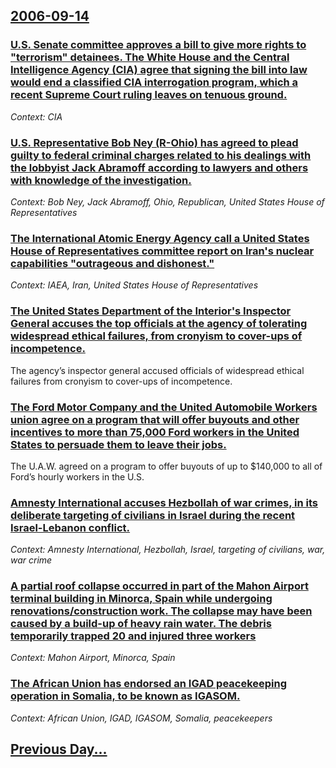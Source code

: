 ## [2006-09-14](/news/2006/09/14/index.md)

### [ U.S. Senate committee approves a bill to give more rights to "terrorism" detainees. The White House and the Central Intelligence Agency (CIA) agree that signing the bill into law would end a classified CIA interrogation program, which a recent Supreme Court ruling leaves on tenuous ground. ](/news/2006/09/14/u-s-senate-committee-approves-a-bill-to-give-more-rights-to-terrorism-detainees-the-white-house-and-the-central-intelligence-agency-ci.md)
_Context: CIA_

### [ U.S. Representative Bob Ney (R-Ohio) has agreed to plead guilty to federal criminal charges related to his dealings with the lobbyist Jack Abramoff according to lawyers and others with knowledge of the investigation. ](/news/2006/09/14/u-s-representative-bob-ney-r-ohio-has-agreed-to-plead-guilty-to-federal-criminal-charges-related-to-his-dealings-with-the-lobbyist-jack.md)
_Context: Bob Ney, Jack Abramoff, Ohio, Republican, United States House of Representatives_

### [ The International Atomic Energy Agency call a United States House of Representatives committee report on Iran's nuclear capabilities "outrageous and dishonest." ](/news/2006/09/14/the-international-atomic-energy-agency-call-a-united-states-house-of-representatives-committee-report-on-iran-s-nuclear-capabilities-outra.md)
_Context: IAEA, Iran, United States House of Representatives_

### [ The United States Department of the Interior's Inspector General accuses the top officials at the agency of tolerating widespread ethical failures, from cronyism to cover-ups of incompetence. ](/news/2006/09/14/the-united-states-department-of-the-interioras-inspector-general-accuses-the-top-officials-at-the-agency-of-tolerating-widespread-ethical.md)
The agency’s inspector general accused officials of widespread ethical failures from cronyism to cover-ups of incompetence. 

### [ The Ford Motor Company and the United Automobile Workers union agree on a program that will offer buyouts and other incentives to more than 75,000 Ford workers in the United States to persuade them to leave their jobs. ](/news/2006/09/14/the-ford-motor-company-and-the-united-automobile-workers-union-agree-on-a-program-that-will-offer-buyouts-and-other-incentives-to-more-than.md)
The U.A.W. agreed on a program to offer buyouts of up to $140,000 to all of Ford’s hourly workers in the U.S.

### [ Amnesty International accuses Hezbollah of war crimes, in its deliberate targeting of civilians in Israel during the recent Israel-Lebanon conflict. ](/news/2006/09/14/amnesty-international-accuses-hezbollah-of-war-crimes-in-its-deliberate-targeting-of-civilians-in-israel-during-the-recent-israel-lebanon.md)
_Context: Amnesty International, Hezbollah, Israel, targeting of civilians, war, war crime_

### [ A partial roof collapse occurred in part of the Mahon Airport terminal building in Minorca, Spain while undergoing renovations/construction work. The collapse may have been caused by a build-up of heavy rain water. The debris temporarily trapped 20 and injured three workers ](/news/2006/09/14/a-partial-roof-collapse-occurred-in-part-of-the-mahon-airport-terminal-building-in-minorca-spain-while-undergoing-renovations-construction.md)
_Context: Mahon Airport, Minorca, Spain_

### [ The African Union has endorsed an IGAD peacekeeping operation in Somalia, to be known as IGASOM. ](/news/2006/09/14/the-african-union-has-endorsed-an-igad-peacekeeping-operation-in-somalia-to-be-known-as-igasom.md)
_Context: African Union, IGAD, IGASOM, Somalia, peacekeepers_

## [Previous Day...](/news/2006/09/13/index.md)

